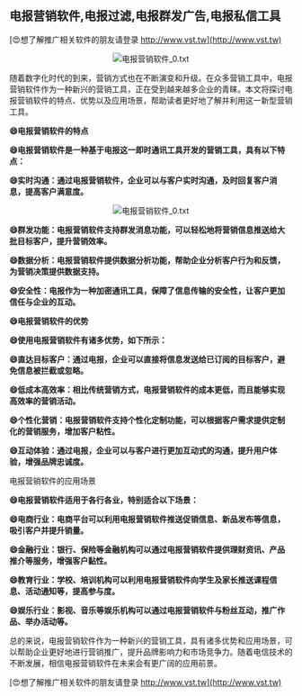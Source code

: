 ## **电报营销软件,电报过滤,电报群发广告,电报私信工具**

[😍想了解推广相关软件的朋友请登录 http://www.vst.tw](http://www.vst.tw)

 <center><img src="https://vst.tw/MP4/tuiguang/png/7.png" alt="电报营销软件_0.txt"></center>

随着数字化时代的到来，营销方式也在不断演变和升级。在众多营销工具中，电报营销软件作为一种新兴的营销工具，正在受到越来越多企业的青睐。本文将探讨电报营销软件的特点、优势以及应用场景，帮助读者更好地了解并利用这一新型营销工具。

**😄电报营销软件的特点**

**😄电报营销软件是一种基于电报这一即时通讯工具开发的营销工具，具有以下特点：**

**😄实时沟通：通过电报营销软件，企业可以与客户实时沟通，及时回复客户消息，提高客户满意度。**

 <center><img src="https://vst.tw/MP4/tuiguang/png/5.png" alt="电报营销软件_0.txt"></center>

**😄群发功能：电报营销软件支持群发消息功能，可以轻松地将营销信息推送给大批目标客户，提升营销效率。**

**😄数据分析：电报营销软件提供数据分析功能，帮助企业分析客户行为和反馈，为营销决策提供数据支持。**

**😄安全性：电报作为一种加密通讯工具，保障了信息传输的安全性，让客户更加信任与企业的互动。**

**😄电报营销软件的优势**

**😄使用电报营销软件有诸多优势，如下所示：**

**😄直达目标客户：通过电报，企业可以直接将信息发送给已订阅的目标客户，避免信息被拦截或忽略。**

**😄低成本高效率：相比传统营销方式，电报营销软件的成本更低，而且能够实现高效率的营销活动。**

**😄个性化营销：电报营销软件支持个性化定制功能，可以根据客户需求提供定制化的营销服务，增加客户粘性。**

**😄互动体验：通过电报，企业可以与客户进行更加互动式的沟通，提升用户体验，增强品牌忠诚度。**

电报营销软件的应用场景

**😄电报营销软件适用于各行各业，特别适合以下场景：**

**😄电商行业：电商平台可以利用电报营销软件推送促销信息、新品发布等信息，吸引客户并提升销量。**

**😄金融行业：银行、保险等金融机构可以通过电报营销软件提供理财资讯、产品推介等服务，增强客户黏性。**

**😄教育行业：学校、培训机构可以利用电报营销软件向学生及家长推送课程信息、活动通知等，提高参与度。**

**😄娱乐行业：影视、音乐等娱乐机构可以通过电报营销软件与粉丝互动，推广作品、举办活动等。**

总的来说，电报营销软件作为一种新兴的营销工具，具有诸多优势和应用场景，可以帮助企业更好地进行营销推广，提升品牌影响力和市场竞争力。随着电信技术的不断发展，相信电报营销软件在未来会有更广阔的应用前景。

[😍想了解推广相关软件的朋友请登录 http://www.vst.tw](http://www.vst.tw)



